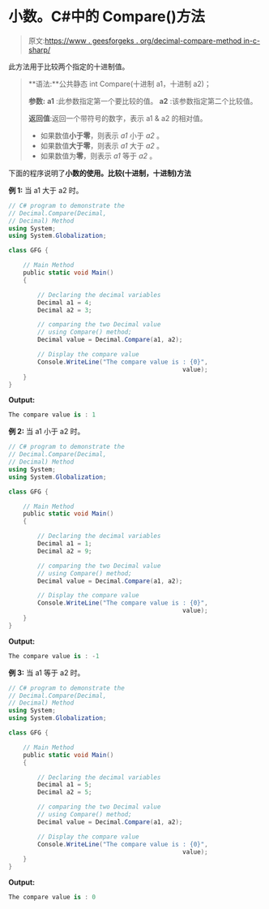 # 小数。C#中的 Compare()方法

> 原文:[https://www . geesforgeks . org/decimal-compare-method in-c-sharp/](https://www.geeksforgeeks.org/decimal-compare-method-in-c-sharp/)

此方法用于比较两个指定的十进制值。

> **语法:**公共静态 int Compare(十进制 a1，十进制 a2)；
> 
> **参数:**
> **a1** :此参数指定第一个要比较的值。
> **a2** :该参数指定第二个比较值。
> 
> **返回值**:返回一个带符号的数字，表示 a1 & a2 的相对值。
> 
> *   如果数值**小于零**，则表示 *a1* 小于 *a2* 。
> *   如果数值**大于零**，则表示 *a1* 大于 *a2* 。
> *   如果数值为**零**，则表示 *a1* 等于 *a2* 。

下面的程序说明了**小数的使用。比较(十进制，十进制)方法**

**例 1:** 当 a1 大于 a2 时。

```cs
// C# program to demonstrate the
// Decimal.Compare(Decimal, 
// Decimal) Method
using System;
using System.Globalization;

class GFG {

    // Main Method
    public static void Main()
    {

        // Declaring the decimal variables
        Decimal a1 = 4;
        Decimal a2 = 3;

        // comparing the two Decimal value
        // using Compare() method;
        Decimal value = Decimal.Compare(a1, a2);

        // Display the compare value
        Console.WriteLine("The compare value is : {0}",
                                                value);
    }
}
```

**Output:**

```cs
The compare value is : 1

```

**例 2:** 当 a1 小于 a2 时。

```cs
// C# program to demonstrate the
// Decimal.Compare(Decimal,
// Decimal) Method
using System;
using System.Globalization;

class GFG {

    // Main Method
    public static void Main()
    {

        // Declaring the decimal variables
        Decimal a1 = 1;
        Decimal a2 = 9;

        // comparing the two Decimal value
        // using Compare() method;
        Decimal value = Decimal.Compare(a1, a2);

        // Display the compare value
        Console.WriteLine("The compare value is : {0}",
                                                value);
    }
}
```

**Output:**

```cs
The compare value is : -1

```

**例 3:** 当 a1 等于 a2 时。

```cs
// C# program to demonstrate the
// Decimal.Compare(Decimal,
// Decimal) Method
using System;
using System.Globalization;

class GFG {

    // Main Method
    public static void Main()
    {

        // Declaring the decimal variables
        Decimal a1 = 5;
        Decimal a2 = 5;

        // comparing the two Decimal value
        // using Compare() method;
        Decimal value = Decimal.Compare(a1, a2);

        // Display the compare value
        Console.WriteLine("The compare value is : {0}",
                                                value);
    }
}
```

**Output:**

```cs
The compare value is : 0

```